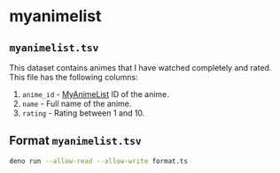 # myanimelist

## `myanimelist.tsv`

This dataset contains animes that I have watched completely and rated. This file
has the following columns:

1. `anime_id` - [MyAnimeList](https://myanimelist.net/) ID of the anime.
1. `name` - Full name of the anime.
1. `rating` - Rating between 1 and 10.

## Format `myanimelist.tsv`

```bash
deno run --allow-read --allow-write format.ts
```
